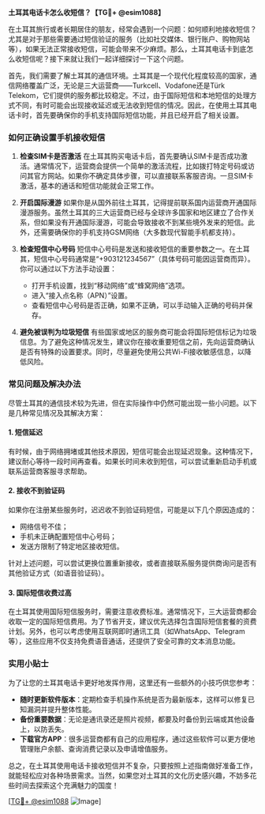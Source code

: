 **土耳其电话卡怎么收短信？【TG💪+ @esim1088】**

在土耳其旅行或者长期居住的朋友，经常会遇到一个问题：如何顺利地接收短信？尤其是对于那些需要通过短信验证的服务（比如社交媒体、银行账户、购物网站等），如果无法正常接收短信，可能会带来不少麻烦。那么，土耳其电话卡到底怎么收短信呢？接下来就让我们一起详细探讨一下这个问题。

首先，我们需要了解土耳其的通信环境。土耳其是一个现代化程度较高的国家，通信网络覆盖广泛，无论是三大运营商——Turkcell、Vodafone还是Türk Telekom，它们提供的服务都比较稳定。不过，由于国际短信和本地短信的处理方式不同，有时可能会出现接收延迟或无法收到短信的情况。因此，在使用土耳其电话卡时，首先要确保你的手机支持国际短信功能，并且已经开启了相关设置。

### 如何正确设置手机接收短信

1. **检查SIM卡是否激活**
   在土耳其购买电话卡后，首先要确认SIM卡是否成功激活。通常情况下，运营商会提供一个简单的激活流程，比如拨打特定号码或访问其官方网站。如果你不确定具体步骤，可以直接联系客服咨询。一旦SIM卡激活，基本的通话和短信功能就会正常工作。

2. **开启国际漫游**
   如果你是从国外前往土耳其，记得提前联系国内运营商开通国际漫游服务。虽然土耳其的三大运营商已经与全球许多国家和地区建立了合作关系，但如果没有开通国际漫游，可能会导致接收不到某些境外发来的短信。此外，还需要确保你的手机支持GSM网络（大多数现代智能手机都支持）。

3. **检查短信中心号码**
   短信中心号码是发送和接收短信的重要参数之一。在土耳其，短信中心号码通常是“+903121234567”（具体号码可能因运营商而异）。你可以通过以下方法手动设置：
   - 打开手机设置，找到“移动网络”或“蜂窝网络”选项。
   - 进入“接入点名称（APN）”设置。
   - 查看短信中心号码是否正确，如果不正确，可以手动输入正确的号码并保存。

4. **避免被误判为垃圾短信**
   有些国家或地区的服务商可能会将国际短信标记为垃圾信息。为了避免这种情况发生，建议你在接收重要短信之前，先向运营商确认是否有特殊的设置要求。同时，尽量避免使用公共Wi-Fi接收敏感信息，以降低风险。

### 常见问题及解决办法

尽管土耳其的通信技术较为先进，但在实际操作中仍然可能出现一些小问题。以下是几种常见情况及其解决方案：

#### 1. 短信延迟
有时候，由于网络拥堵或其他技术原因，短信可能会出现延迟现象。这种情况下，建议耐心等待一段时间再查看。如果长时间未收到短信，可以尝试重新启动手机或联系运营商客服寻求帮助。

#### 2. 接收不到验证码
如果你在注册某些服务时，迟迟收不到验证码短信，可能是以下几个原因造成的：
- 网络信号不佳；
- 手机未正确配置短信中心号码；
- 发送方限制了特定地区接收短信。

针对上述问题，可以尝试更换位置重新接收，或者直接联系服务提供商询问是否有其他验证方式（如语音验证码）。

#### 3. 国际短信收费过高
在土耳其使用国际短信服务时，需要注意收费标准。通常情况下，三大运营商都会收取一定的国际短信费用。为了节省开支，建议优先选择包含国际短信套餐的资费计划。另外，也可以考虑使用互联网即时通讯工具（如WhatsApp、Telegram等），这些应用不仅支持免费语音通话，还提供了安全可靠的文本消息功能。

### 实用小贴士

为了让您的土耳其电话卡更好地发挥作用，这里还有一些额外的小技巧供您参考：

- **随时更新软件版本**：定期检查手机操作系统是否为最新版本，这样可以修复已知漏洞并提升整体性能。
- **备份重要数据**：无论是通讯录还是照片视频，都要及时备份到云端或其他设备上，以防丢失。
- **下载官方APP**：很多运营商都有自己的应用程序，通过这些软件可以更方便地管理账户余额、查询消费记录以及申请增值服务。

总之，在土耳其使用电话卡接收短信并不复杂，只要按照上述指南做好准备工作，就能轻松应对各种场景需求。当然，如果您对土耳其的文化历史感兴趣，不妨多花些时间去探索这个充满魅力的国度！

[[TG💪+ @esim1088](https://t.me/s/esim1088) ![Image](https://i.postimg.cc/4NQfJmqS/Snipaste-2025-05-13-00-14-12.png)]